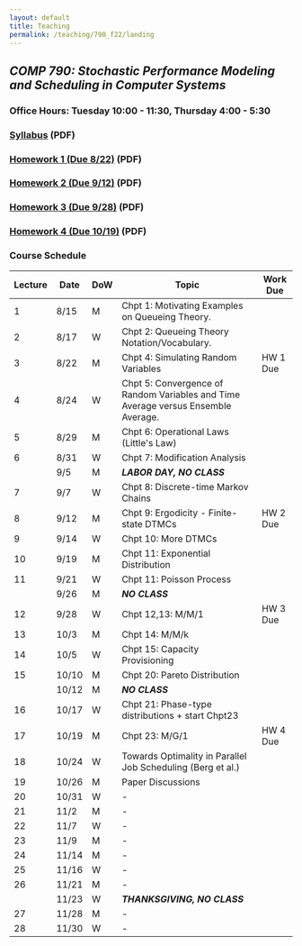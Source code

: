 ```yaml
---
layout: default 
title: Teaching 
permalink: /teaching/790_f22/landing
---
```

## ***COMP 790: Stochastic Performance Modeling and Scheduling in Computer Systems***

### Office Hours: Tuesday 10:00 - 11:30, Thursday 4:00 - 5:30

### [Syllabus](./syllabus_w_policies.pdf) (PDF)

### [Homework 1 (Due 8/22)](./hw1.pdf) (PDF)

### [Homework 2 (Due 9/12)](./hw2.pdf) (PDF)

### [Homework 3 (Due 9/28)](./hw3.pdf) (PDF)

### [Homework 4 (Due 10/19)](./hw4.pdf) (PDF)



### Course Schedule
<!--
| Lecture | Date  | DoW | Topic                                                                             | Work Due |
|---------|-------|-----|-----------------------------------------------------------------------------------|----------|
|       1 |  8/15 | M   | Chpt 1: Motivating Examples on Queueing Theory.                                   |          |
|       2 |  8/17 | W   | Chpt 2: Queueing Theory Notation/Vocabulary.                                      |          |
|       3 |  8/22 | M   | Chpt 4: Simulating Random Variables                                               | HW 1 Due |
|       4 |  8/24 | W   | Chpt 5: Convergence of Random Variables and Time Average versus Ensemble Average. |          |
|       5 |  8/29 | M   | Chpt 6: Operational Laws (Little's Law)                                           |          |
|       6 |  8/31 | W   | Chpt 7: Modification Analysis                                                     |          |
|         |   9/5 | M   | ***LABOR DAY, NO CLASS***                                                         |          |
|       7 |   9/7 | W   | Chpt 8: Discrete-time Markov Chains                                               |          |
|       8 |  9/12 | M   | Chpt 9: Ergodicity - Finite-state DTMCs                                           | HW 2 Due |
|       9 |  9/14 | W   | Chpt 11: Exponential Distribution                                                 |          |
|      10 |  9/19 | M   | Chpt 11: Poisson Process                                                          |          |
|      11 |  9/21 | W   | Chpt 12,13: M/M/1                                                                 |          |
|         |  9/26 | M   | ***NO CLASS***                                                                          |          |
|      12 |  9/28 | W   | Chpt 14: M/M/k                                                                    | HW 3 Due |
|      13 |  10/3 | M   | Chpt 15: Capacity Provisioning                                                    |          |
|      14 |  10/5 | W   | Chpt 20: Pareto Distribution                                                      |          |
|      15 | 10/10 | M   | Chpt 21: Phase-type distributions + start Chpt23                                  |          |
|         | 10/12 | M   | ***NO CLASS***                                                                          |          |
|      16 | 10/17 | W   | Chpt 23: M/G/1                                                                    |          |
|      17 | 10/19 | M   | SOAP (Scully et al.)                                                              | HW 4 Due |
|      18 | 10/24 | W   | Towards Optimality in Parallel Job Scheduling (Berg et al.)                       |          |
|      19 | 10/26 | M   | Paper Discussions                                                                 |          |
|      20 | 10/31 | W   | -                                                                                 |          |
|      21 |  11/2 | M   | -                                                                                 |          |
|      22 |  11/7 | W   | -                                                                                 |          |
|      23 |  11/9 | M   | -                                                                                 |          |
|      24 | 11/14 | M   | -                                                                                 |          |
|      25 | 11/16 | W   | -                                                                                 |          |
|      26 | 11/21 | M   | -                                                                                 |          |
|         | 11/23 | W   | ***THANKSGIVING, NO CLASS***                                                            |          |
|      27 | 11/28 | M   | -                                                                                 |          |
|      28 | 11/30 | W   | -                                                                                 |          |
-->


| Lecture | Date  | DoW | Topic                                                                             | Work Due |
|---------|-------|-----|-----------------------------------------------------------------------------------|----------|
| 1       | 8/15  | M   | Chpt 1: Motivating Examples on Queueing Theory.                                   |          |
| 2       | 8/17  | W   | Chpt 2: Queueing Theory Notation/Vocabulary.                                      |          |
| 3       | 8/22  | M   | Chpt 4: Simulating Random Variables                                               | HW 1 Due |
| 4       | 8/24  | W   | Chpt 5: Convergence of Random Variables and Time Average versus Ensemble Average. |          |
| 5       | 8/29  | M   | Chpt 6: Operational Laws (Little's Law)                                           |          |
| 6       | 8/31  | W   | Chpt 7: Modification Analysis                                                     |          |
|         | 9/5   | M   | ***LABOR DAY, NO CLASS***                                                         |          |
| 7       | 9/7   | W   | Chpt 8: Discrete-time Markov Chains                                               |          |
| 8       | 9/12  | M   | Chpt 9: Ergodicity - Finite-state DTMCs                                           | HW 2 Due |
| 9       | 9/14  | W   | Chpt 10: More DTMCs                                                               |          |
| 10      | 9/19  | M   | Chpt 11: Exponential Distribution                                                 |          |
| 11      | 9/21  | W   | Chpt 11: Poisson Process                                                          |          |
|         | 9/26  | M   | ***NO CLASS***                                                                    |          |
| 12      | 9/28  | W   | Chpt 12,13: M/M/1                                                                 | HW 3 Due |
| 13      | 10/3  | M   | Chpt 14: M/M/k                                                                    |          |
| 14      | 10/5  | W   | Chpt 15: Capacity Provisioning                                                    |          |
| 15      | 10/10 | M   | Chpt 20: Pareto Distribution                                                      |          |
|         | 10/12 | M   | ***NO CLASS***                                                                    |          |
| 16      | 10/17 | W   | Chpt 21: Phase-type distributions + start Chpt23                                  |          |
| 17      | 10/19 | M   | Chpt 23: M/G/1                                                                    | HW 4 Due |
| 18      | 10/24 | W   | Towards Optimality in Parallel Job Scheduling (Berg et al.)                       |          |
| 19      | 10/26 | M   | Paper Discussions                                                                 |          |
| 20      | 10/31 | W   | -                                                                                 |          |
| 21      | 11/2  | M   | -                                                                                 |          |
| 22      | 11/7  | W   | -                                                                                 |          |
| 23      | 11/9  | M   | -                                                                                 |          |
| 24      | 11/14 | M   | -                                                                                 |          |
| 25      | 11/16 | W   | -                                                                                 |          |
| 26      | 11/21 | M   | -                                                                                 |          |
|         | 11/23 | W   | ***THANKSGIVING, NO CLASS***                                                      |          |
| 27      | 11/28 | M   | -                                                                                 |          |
| 28      | 11/30 | W   | -                                                                                 |          |


